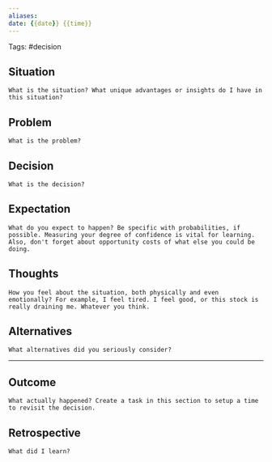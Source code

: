 ```yaml
---
aliases:
date: {{date}} {{time}}
---
```

Tags: #decision 

## Situation
`What is the situation? What unique advantages or insights do I have in this situation?`

## Problem
`What is the problem?`

## Decision
`What is the decision?`

## Expectation
`What do you expect to happen? Be specific with probabilities, if possible. Measuring your degree of confidence is vital for learning. Also, don't forget about opportunity costs of what else you could be doing.`

## Thoughts
`How you feel about the situation, both physically and even emotionally? For example, I feel tired. I feel good, or this stock is really draining me. Whatever you think.`

## Alternatives
`What alternatives did you seriously consider?`

---

## Outcome
`What actually happened? Create a task in this section to setup a time to revisit the decision.`

## Retrospective
`What did I learn?`

